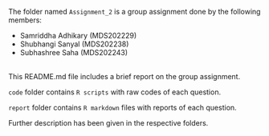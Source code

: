 The folder named `Assignment_2` is a group assignment done by the following members:
- Samriddha Adhikary (MDS202229)
- Shubhangi Sanyal (MDS202238)
- Subhashree Saha (MDS202243)
<br>
This README.md file includes a brief report on the group assignment.<br>

`code` folder contains `R scripts` with raw codes of each question.<br>

`report` folder contains  `R markdown` files with reports of each question.<br>

Further description has been given in the respective folders.
